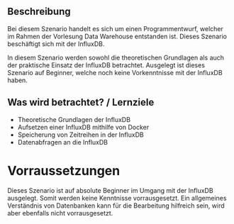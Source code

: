 ## Beschreibung

Bei diesem Szenario handelt es sich um einen Programmentwurf, welcher im Rahmen der Vorlesung Data Warehouse entstanden ist. Dieses Szenario beschäftigt sich mit der InfluxDB. 

In diesem Szenario werden sowohl die theoretischen Grundlagen als auch der praktische Einsatz der InfluxDB betrachtet.
Ausgelegt ist dieses Szenario auf Beginner, welche noch keine Vorkenntnisse mit der InfluxDB haben.

## Was wird betrachtet? / Lernziele

- Theoretische Grundlagen der InfluxDB
- Aufsetzen einer InfluxDB mithilfe von Docker
- Speicherung von Zeitreihen in der InfluxDB
- Datenabfragen an die InfluxDB

# Vorraussetzungen
Dieses Szenario ist auf absolute Beginner im Umgang mit der InfluxDB ausgelegt. Somit werden keine Kenntnisse vorrausgesetzt.
Ein allgemeines Verständnis von Datenbanken kann für die Bearbeitung hilfreich sein, wird aber ebenfalls nicht vorrausgesetzt.